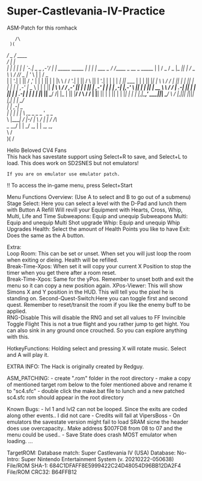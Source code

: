# Super-Castlevania-IV-Practice
 ASM-Patch for this romhack

 	   /\
     )(
  __/  \__
 /  ____  \
/  |    |  \
|  |    |  |
|  |    `-.|           _    _                      ,-'/
|  |   _____  _____  _| |_ | |  ___  _            /  /_____  _ __   _   _____
|  |  /  _  \/  _  \|_   _|| | / _ \\ \          /  //  _  \| '_ \ | | /  _  \
|  |  '.| | || / \,'  | |  | || | | |\ \        /  / '.| | || / \ || | '.| | |
|  |     _| || \____  | |  | || |_| | \ \      /  /     _| || | | || |    _| |
|  |  ,-'   | \____ \ | |  | ||  ___|  \ \    /  /   ,-'   || | | || | ,-'   |
|  |  | ,-| |,-'   \ || |  | || |   __  \ \  /  /   |  .-| || | | || | | .-| |
|  |  | |_| || \___/ /| |_ | || |__/ /   \ \/  /    | |__| || | | || | | |_| |
|  |  |___,_|\_____,' \___||_| \____/     \   /     |____,_||_| |_||_| |___,_|
|  |           							   \_/         
|  |     ,-|   	 _								
|  |    |  |   	| \	,__	 _ 	 _ 	_ '	 _ 	 _ 				
\  |____|  /   	|-/	|  	 _\	/	| |	/	/_\ 	 	
 \__    __/     |   |  	\_/	\_,	| |	\_,	\_,		
    \  /                               
     )(
     \/

	
Hello Beloved CV4 Fans			
	This hack has savestate support using Select+R to save, 
	and Select+L to load.
	This does work on SD2SNES but not emulators!

	If you are on emulator use emulator patch.	


!! To access the in-game menu, press Select+Start	
	
Menu Functions Overview: (Use A to select and B to go out of a submenu)
	Stage Select: 	Here you can select a level with the D-Pad and lunch them with Button A
	Refill			Will revill your Equipment with Hearts, Cross, Whip, Multi, Life and Time
	Subweapons: 	Equip and unequip Subweapons 
	Multi:			Equip and unequip Multi Shot upgrade
	Whip:			Equip and unequip Whip Upgrades
	Health:			Select the amount of Health Points you like to have 
	Exit: 			Does the same as the A button. 


Extra:			
	Loop Room:			This can be set or unset. When set you will just loop the room when exiting or dieing.  Health will be refilled.									
	Break-Time-Xpos:	When set it will copy your current X Position to stop the timer when you get there after a room reset.		
	Break-Time-Xpos:	Same for the yPos. Remember to unset both and exit the menu so it can copy a new position again.
	XPos-Viewer:		This will show Simons X and Y position in the HUD. This will tell you the pixel he is standing on.
	Second-Quest-Switch:Here you can toggle first and second quest. Remember to reset/transit the room if you like the enemy buff to be applied.	
	RNG-Disable			This will disable the RNG and set all values to FF
	Invincible			Toggle 
	Flight				This is not a true flight and you rather jump to get hight. You can also sink in any ground once crouched. So you can explore anything with this. 

HotkeyFunctions:
	Holding select and pressing X will rotate music. Select and A will play it.


EXTRA INFO:
	The Hack is originally created by Redguy.
	
ASM_PATCHING:
	- create ".rom" folder in the root directory
	- make a copy of mentioned target rom below to the foler mentioned above and rename it to "sc4.sfc" 
	- double click the make.bat file to lunch and a new patched sc4.sfc rom should appear in the root directory 
	
Known Bugs:
	- lvl 1 and lvl2 can not be looped. Since the exits are coded along other events.. I did not care
	- Credits will fail at VipersBoss
	- On emulators the savestate version might fail to load SRAM sicne the header does use overcapacity.. Make address $007FD8 from 08 to 07 and the menu could be used..
	- Save State does crash MOST emulator when loading. 
	...

TargetROM:
	Database match: Super Castlevania IV (USA)
	Database: No-Intro: Super Nintendo Entertainment System (v. 20210222-050638)
	File/ROM SHA-1: 684C1DFAFF8E5999422C24D48054D96BB12DA2F4
	File/ROM CRC32: B64FFB12

